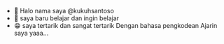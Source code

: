 - 👋 Halo nama saya @kukuhsantoso
- 👀 saya baru belajar dan ingin belajar
- 😁 saya tertarik dan sangat tertarik
Dengan bahasa pengkodean 
Ajarin saya yaaa...

<!---
kukuhsantoso/kukuhsantoso is a ✨ special ✨ repository because its `README.md` (this file) appears on your GitHub profile.
You can click the Preview link to take a look at your changes.
--->
